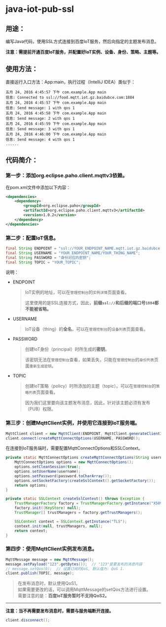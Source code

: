 # java-iot-pub-ssl

## 用途：

编写Java代码，使用SSL方式连接到百度IoT服务，然后向指定的主题发布消息。

**注意：需提前开通百度IoT服务，并配置好IoT实例、设备、身份、策略、主题等。**

## 使用方法：

直接运行入口方法：App:main，执行过程（IntelliJ IDEA）类似于：

```
五月 24, 2016 4:45:57 下午 com.example.App main
信息: Connected to ssl://food.mqtt.iot.gz.baidubce.com:1884
五月 24, 2016 4:45:57 下午 com.example.App main
信息: Send message: 1 with qos 1
五月 24, 2016 4:45:58 下午 com.example.App main
信息: Send message: 2 with qos 1
五月 24, 2016 4:45:59 下午 com.example.App main
信息: Send message: 3 with qos 1
五月 24, 2016 4:46:00 下午 com.example.App main
信息: Send message: 4 with qos 1
......
```

## 代码简介：

### 第一步：添加org.eclipse.paho.client.mqttv3依赖。

在pom.xml文件中添加以下内容：

```xml
<dependencies>
    <dependency>
        <groupId>org.eclipse.paho</groupId>
        <artifactId>org.eclipse.paho.client.mqttv3</artifactId>
        <version>1.0.2</version>
    </dependency>
</dependencies>
```

### 第二步：配置IoT信息。

```java
final String ENDPOINT = "ssl://YOUR_ENDPOINT_NAME.mqtt.iot.gz.baidubce.com:1884";
final String USERNAME = "YOUR_ENDPOINT_NAME/YOUR_THING_NAME";
final String PASSWORD = "身份对应的密钥";
final String TOPIC = "YOUR_TOPIC";
```

说明：

* ENDPOINT

    > IoT实例的地址，可以在`管理控制台`的`实例详情`页面查看。
    >
    > 这里使用的是SSL连接方式，因此，**前缀`ssl://`和后缀的端口号`1884`都不能被省略。**

* USERNAME

    > IoT设备（thing）的**全名**，可以在`管理控制台`的`设备列表`页面查看。
    
* PASSWORD

    > 创建IoT身份（principal）时所生成的**密钥**。
    >
    > 该密钥无法在`管理控制台`查看，如果丢失，只能在`管理控制台`的`身份列表`页面`重新生成密钥`。

* TOPIC

    > 创建IoT策略（policy）时所添加的主题（topic）。可以在`管理控制台`的`策略列表`页面查看。
    >
    > 因为我们这里要向该主题发布消息，因此，针对该主题必须有发布（PUB）权限。

### 第三步：创建MqttClient实例，并使用它连接到IoT服务端。

```java
MqttClient client = new MqttClient(ENDPOINT, MqttClient.generateClientId());
client.connect(createMqttConnectOptions(USERNAME, PASSWORD));
```

在连接到IoT服务端时，需要配置MqttConnectOptions和SSLContext。

```java
private static MqttConnectOptions createMqttConnectOptions(String username, String password) throws Exception {
    MqttConnectOptions options = new MqttConnectOptions();
    options.setCleanSession(true);
    options.setUserName(username);
    options.setPassword(password.toCharArray());
    options.setSocketFactory(createSslContext().getSocketFactory());
    return options;
}
```

```java
private static SSLContext createSslContext() throws Exception {
    TrustManagerFactory factory = TrustManagerFactory.getInstance("X509");
    factory.init((KeyStore) null);
    TrustManager[] trustManagers = factory.getTrustManagers();

    SSLContext context = SSLContext.getInstance("TLS");
    context.init(null, trustManagers, null);
    return context;
}
```

### 第四步：使用MqttClient实例发布消息。

```java
MqttMessage message = new MqttMessage();
message.setPayload("123".getBytes());  // "123"是要发布的消息内容
// message.setQos(0);  // 设置订阅的QoS, 默认值为: QoS 1.
client.publish(TOPIC, message);
```

> 在发布消息时，默认使用QoS1。  
> 如果需要更改的话，可以调用MqttMessage的setQos方法进行设置。  
> 需要注意的是：**百度IoT服务暂时不支持QoS2。**

---

**注意：当不再需要发布消息时，需要与服务端断开连接。**

```java
client.disconnect();
```